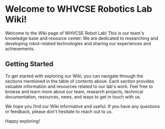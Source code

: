 # Welcome to WHVCSE Robotics Lab Wiki!

Welcome to the Wiki page of WHVCSE Robot Lab! This is our team's knowledge base and resource center. We are dedicated to researching and developing robot-related technologies and sharing our experiences and achievements.

## Getting Started

To get started with exploring our Wiki, you can navigate through the sections mentioned in the table of contents above. Each section provides valuable information and resources related to our lab's work. Feel free to browse and learn more about our team, research projects, technical documentation, resources, news, and ways to get in touch with us.

We hope you find our Wiki informative and useful. If you have any questions or feedback, please don't hesitate to reach out to us.

Happy exploring!